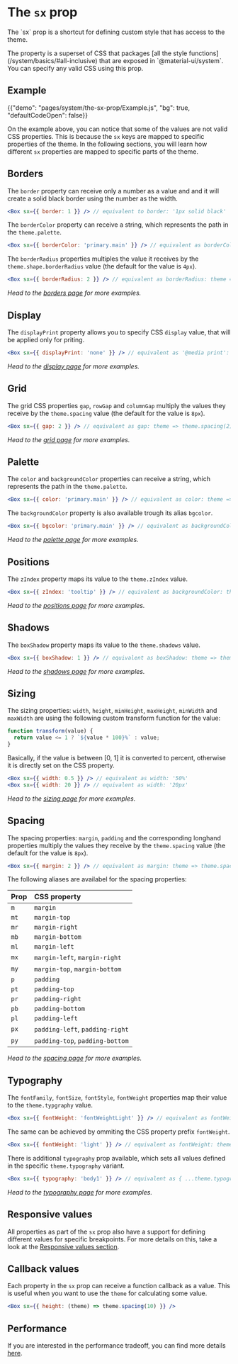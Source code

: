 # The `sx` prop

<p class="description">The `sx` prop is a shortcut for defining custom style that has access to the theme.</p>
The property is a superset of CSS that packages [all the style functions](/system/basics/#all-inclusive) that are exposed in `@material-ui/system`.
You can specify any valid CSS using this prop.

## Example

{{"demo": "pages/system/the-sx-prop/Example.js", "bg": true, "defaultCodeOpen": false}}

On the example above, you can notice that some of the values are not valid CSS properties.
This is because the `sx` keys are mapped to specific properties of the theme.
In the following sections, you will learn how different `sx` properties are mapped to specific parts of the theme.

## Borders

The `border` property can receive only a number as a value and and it will create a solid black border using the number as the width.

```jsx
<Box sx={{ border: 1 }} /> // equivalent to border: '1px solid black'
```

The `borderColor` property can receive a string, which represents the path in the `theme.palette`.

```jsx
<Box sx={{ borderColor: 'primary.main' }} /> // equivalent as borderColor: theme => theme.palette.primary.main
```

The `borderRadius` properties multiples the value it receives by the `theme.shape.borderRadius` value (the default for the value is `4px`).

```jsx
<Box sx={{ borderRadius: 2 }} /> // equivalent as borderRadius: theme => 2 * theme.shape.borderRadius
```

_Head to the [borders page](/system/borders) for more examples._

## Display

The `displayPrint` property allows you to specify CSS `display` value, that will be applied only for priting.

```jsx
<Box sx={{ displayPrint: 'none' }} /> // equivalent as '@media print': { display: 'none' }
```

_Head to the [display page](/system/display) for more examples._

## Grid

The grid CSS properties `gap`, `rowGap` and `columnGap` multiply the values they receive by the `theme.spacing` value (the default for the value is `8px`).

```jsx
<Box sx={{ gap: 2 }} /> // equivalent as gap: theme => theme.spacing(2)
```

_Head to the [grid page](/system/grid) for more examples._

## Palette

The `color` and `backgroundColor` properties can receive a string, which represents the path in the `theme.palette`.

```jsx
<Box sx={{ color: 'primary.main' }} /> // equivalent as color: theme => theme.palette.primary.main
```

The `backgroundColor` property is also available trough its alias `bgcolor`.

```jsx
<Box sx={{ bgcolor: 'primary.main' }} /> // equivalent as backgroundColor: theme => theme.palette.primary.main
```

_Head to the [palette page](/system/palette) for more examples._

## Positions

The `zIndex` property maps its value to the `theme.zIndex` value.

```jsx
<Box sx={{ zIndex: 'tooltip' }} /> // equivalent as backgroundColor: theme => theme.zIndex.tooltip
```

_Head to the [positions page](/system/positions) for more examples._

## Shadows

The `boxShadow` property maps its value to the `theme.shadows` value.

```jsx
<Box sx={{ boxShadow: 1 }} /> // equivalent as boxShadow: theme => theme.shadows[1]
```

_Head to the [shadows page](/system/shadows) for more examples._

## Sizing

The sizing properties: `width`, `height`, `minHeight`, `maxHeight`, `minWidth` and `maxWidth` are using the following custom transform function for the value:

```js
function transform(value) {
  return value <= 1 ? `${value * 100}%` : value;
}
```

Basically, if the value is between [0, 1] it is converted to percent, otherwise it is directly set on the CSS property.

```jsx
<Box sx={{ width: 0.5 }} /> // equivalent as width: '50%'
<Box sx={{ width: 20 }} /> // equivalent as width: '20px'
```

_Head to the [sizing page](/system/sizing) for more examples._

## Spacing

The spacing properties: `margin`, `padding` and the corresponding longhand properties multiply the values they receive by the `theme.spacing` value (the default for the value is `8px`).

```jsx
<Box sx={{ margin: 2 }} /> // equivalent as margin: theme => theme.spacing(2)
```

The following aliases are availabel for the spacing properties:

| Prop | CSS property                    |
| :--- | :------------------------------ |
| `m`  | `margin`                        |
| `mt` | `margin-top`                    |
| `mr` | `margin-right`                  |
| `mb` | `margin-bottom`                 |
| `ml` | `margin-left`                   |
| `mx` | `margin-left`, `margin-right`   |
| `my` | `margin-top`, `margin-bottom`   |
| `p`  | `padding`                       |
| `pt` | `padding-top`                   |
| `pr` | `padding-right`                 |
| `pb` | `padding-bottom`                |
| `pl` | `padding-left`                  |
| `px` | `padding-left`, `padding-right` |
| `py` | `padding-top`, `padding-bottom` |

_Head to the [spacing page](/system/spacing) for more examples._

## Typography

The `fontFamily`, `fontSize`, `fontStyle`, `fontWeight` properties map their value to the `theme.typgraphy` value.

```jsx
<Box sx={{ fontWeight: 'fontWeightLight' }} /> // equivalent as fontWeight: theme.typography.fontWeightLight
```

The same can be achieved by ommiting the CSS property prefix `fontWeight`.

```jsx
<Box sx={{ fontWeight: 'light' }} /> // equivalent as fontWeight: theme.typography.fontWeightLight
```

There is additional `typography` prop available, which sets all values defined in the specific `theme.typography` variant.

```jsx
<Box sx={{ typography: 'body1' }} /> // equivalent as { ...theme.typography.body1 }
```

_Head to the [typography page](/system/typography) for more examples._

## Responsive values

All properties as part of the `sx` prop also have a support for defining different values for specific breakpoints. For more details on this, take a look at the [Responsive values section](/system/basics/#responsive-values).

## Callback values

Each property in the `sx` prop can receive a function callback as a value. This is useful when you want to use the `theme` for calculating some value.

```jsx
<Box sx={{ height: (theme) => theme.spacing(10) }} />
```

## Performance

If you are interested in the performance tradeoff, you can find more details [here](/system/basics/#performance-tradeoff).
